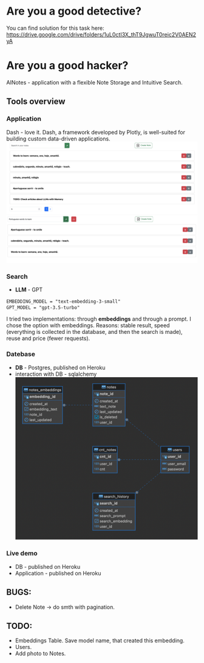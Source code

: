 # Are you a good detective?
You can find solution for this task here:
https://drive.google.com/drive/folders/1uL0ctI3X_thT9JgwuT0reic2V0AEN2yA

# Are you a good hacker? 
AINotes - application with a flexible Note Storage and Intuitive Search.

## Tools overview

### Application 
Dash - love it. Dash, a framework developed by Plotly, is well-suited for building custom data-driven applications.
![main_view](./utils/application_view.png)
![search_view](./utils/search.png)

### Search
- **LLM** - GPT

``` 
EMBEDDING_MODEL = "text-embedding-3-small"
GPT_MODEL = "gpt-3.5-turbo" 
```
I tried two implementations: through **embeddings** and through a prompt. I chose the option with embeddings. Reasons: stable result, speed (everything is collected in the database, and then the search is made), reuse and price (fewer requests).


### Datebase
- **DB** - Postgres, published on Heroku
- interaction with DB - sqlalchemy
![ER](./utils/DB_ER_diagrama.png)

### Live demo
- DB - published on Heroku
- Application - published on Heroku

## BUGS:
- Delete Note -> do smth with pagination.

## TODO:
- Embeddings Table. Save model name, that created this embedding.
- Users.
- Add photo to Notes.